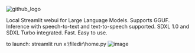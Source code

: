![github_logo](https://github.com/3eeps/llmon-py/assets/55860052/ce1faa0d-5c56-4551-93f9-74f8aa37732d)

Local Streamlit webui for Large Language Models. Supports GGUF. 
Inference with speech-to-text and text-to-speech supported.
SDXL 1.0 and SDXL Turbo integrated.
Fast. Easy to use.

to launch: streamlit run x:\filedir\home.py 
![image](https://github.com/3eeps/llmon-py/assets/55860052/e86a181e-c76f-4150-8ead-c440a29a200d)
